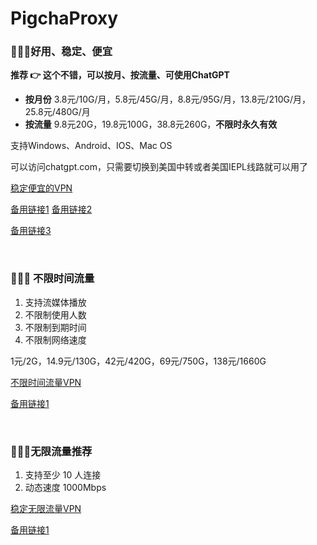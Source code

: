 # PigchaProxy
### 🚀🚀🚀好用、稳定、便宜

**推荐 👉 这个不错，可以按月、按流量、可使用ChatGPT**
- **按月份**  3.8元/10G/月，5.8元/45G/月，8.8元/95G/月，13.8元/210G/月，25.8元/480G/月
- **按流量**  9.8元20G，19.8元100G，38.8元260G，**不限时永久有效**

支持Windows、Android、IOS、Mac OS 

可以访问chatgpt.com，只需要切换到美国中转或者美国IEPL线路就可以用了

[稳定便宜的VPN](https://urldn.com/du1Fk)

[备用链接1](https://tinyurl.com/4r68czh8)   [备用链接2](https://monojson.com/s/KXfpT)

[备用链接3](https://goo.su/eKhK2a6)

<br/>

### 📢📢📢 不限时间流量
1. 支持流媒体播放
2. 不限制使用人数
3. 不限制到期时间
4. 不限制网络速度

1元/2G，14.9元/130G，42元/420G，69元/750G，138元/1660G

[不限时间流量VPN](https://urldn.com/-pGr-)

[备用链接1](https://monojson.com/s/r253v)

<br/>

### 🍉🍉🍉无限流量推荐
1. 支持至少 10 人连接
2. 动态速度 1000Mbps

[稳定无限流量VPN](https://urldn.com/mS5rB)
 
[备用链接1](https://monojson.com/s/BjldK)
